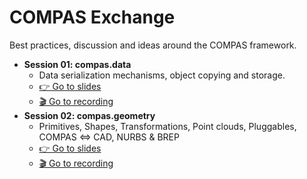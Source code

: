 # COMPAS Exchange

Best practices, discussion and ideas around the COMPAS framework.

* **Session 01: compas.data**
  * Data serialization mechanisms, object copying and storage.
  * [👉 Go to slides](01_data/compas.data.pdf)
  * [🎬 Go to recording](https://www.youtube.com/watch?v=mXebwq6fcEM)
* **Session 02: compas.geometry**
  * Primitives, Shapes, Transformations, Point clouds, Pluggables, COMPAS <=> CAD, NURBS & BREP
  * [👉 Go to slides](02_geometry/compas.geometry.pdf)
  * [🎬 Go to recording](https://youtu.be/Hn9ye1bRbS0)